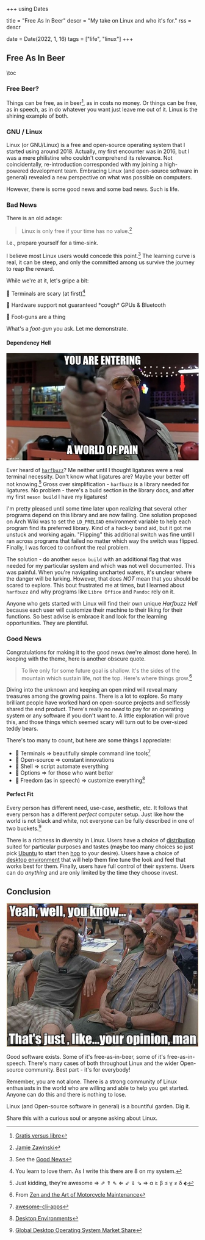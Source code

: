 +++
using Dates

title = "Free As In Beer"
descr = "My take on Linux and who it's for."
rss   = descr

date = Date(2022, 1, 16)
tags = ["life", "linux"]
+++

<!-- {{ posttags }} -->

## Free As In Beer

\toc

### Free Beer?

Things can be free, as in beer[^free], as in costs no money. Or things can be
free, as in speech, as in do whatever you want just leave me out of it. Linux
is the shining example of both.

### GNU / Linux

Linux (or GNU/Linux) is a free and open-source operating system that I started
using around 2018. Actually, my first encounter was in 2016, but I was a mere
philistine who couldn't comprehend its relevance. Not coincidentally,
re-introduction corresponded with my joining a high-powered development team.
Embracing Linux (and open-source software in general) revealed a new perspective
on what was possible on computers.

However, there is some good news and some bad news. Such is life.

### Bad News

There is an old adage:

> Linux is only free if your time has no value.[^linux]

I.e., prepare yourself for a time-sink.

I believe most Linux users would concede this point.[^but] The learning curve
is real, it can be steep, and only the committed among us survive the journey
to reap the reward.

While we're at it, let's gripe a bit:

:grapes: Terminals are scary (at first)[^term]

:grapes: Hardware support not guaranteed \*cough\* GPUs & Bluetooth

:grapes: Foot-guns are a thing

What's a _foot-gun_ you ask. Let me demonstrate.

#### Dependency Hell

![world-of-pain](./world-of-pain.jpg)

Ever heard of [`harfbuzz`](https://harfbuzz.github.io/)? Me neither until I
thought ligatures were a real terminal necessity. Don't know what ligatures
are? Maybe your better off not knowing.[^jk] Gross over simplification -
`harfbuzz` is a library needed for ligatures. No problem - there's a build
section in the library docs, and after my first `meson build` I have my
ligatures!

I'm pretty pleased until some time later upon realizing that several other
programs depend on this library and are now failing. One solution proposed on
Arch Wiki was to set the `LD_PRELOAD` environment variable to help each program
find its preferred library. Kind of a hack-y band aid, but it got me unstuck and
working again. "Flipping" this additional switch was fine until I ran across
programs that failed no matter which way the switch was flipped. Finally, I was
forced to confront the real problem.

The solution - do another `meson build` with an additional flag that was needed
for my particular system and which was not well documented. This was painful.
When you're navigating uncharted waters, it's unclear where the danger will be
lurking. However, that does *NOT* mean that you should be scared to explore.
This bout frustrated me at times, but I learned about `harfbuzz` and why
programs like `Libre Office` and `Pandoc` rely on it.

Anyone who gets started with Linux will find their own unique _*Harfbuzz Hell*_
because each user will customize their machine to their liking for their
functions. So best advise is embrace it and look for the learning opportunities.
They are plentiful.

### Good News

Congratulations for making it to the good news (we're almost done here). In
keeping with the theme, here is another obscure quote.

> To live only for some future goal is shallow. It's the sides of the mountain
> which sustain life, not the top. Here's where things grow.[^zen]

Diving into the unknown and keeping an open mind will reveal many treasures
among the growing pains. There is a lot to explore. So many brilliant people
have worked hard on open-source projects and selflessly shared the end product.
There's really no _need_ to pay for an operating system or any software if you
don't want to. A little exploration will prove this, and those things which
seemed scary will turn out to be over-sized teddy bears.

There's too many to count, but here are some things I appreciate:

- :blue_heart: Terminals ⇒ beautifully simple command line tools[^cli]
- :blue_heart: Open-source ⇒ constant innovations
- :blue_heart: Shell ⇒ script automate everything
- :blue_heart: Options ⇒ for those who want better
- :blue_heart: Freedom (as in speech) ⇒ customize everything[^de]

#### Perfect Fit

Every person has different need, use-case, aesthetic, etc. It follows that
every person has a different _perfect_ computer setup. Just like how the world
is not black and white, not everyone can be fully described in one of two
buckets.[^os]

There is a richness in diversity in Linux. Users have a choice of
[distribution](https://en.wikipedia.org/wiki/Linux_distribution) suited for
particular purposes and tastes (maybe too many choices so just pick
[Ubuntu](https://ubuntu.com/) to start then
[hop](https://embeddedinventor.com/distro-hopping-what-why-how-explained/) to
your desire). Users have a choice of [desktop
environment](https://itsfoss.com/what-is-desktop-environment/) that will help
them fine tune the look and feel that works best for them. Finally, users have
full control of their systems. Users can do _anything_ and are only limited by
the time they choose invest.

## Conclusion

![opinion](./opinion.jpg)

Good software exists. Some of it's free-as-in-beer, some of it's
free-as-in-speech. There's many cases of both throughout Linux and the wider
Open-source community. Best part - it's for everybody!

Remember, you are not alone. There is a strong community of Linux
enthusiasts in the world who are willing and able to help you get started.
Anyone can do this and there is nothing to lose.

Linux (and Open-source software in general) is a bountiful garden. Dig it.

Share this with a curious soul or anyone asking about Linux.

<!-- ### References -->

[^free]: [Gratis versus libre](https://en.wikipedia.org/wiki/Gratis_versus_libre)
[^linux]: [Jamie Zawinski](https://www.brainyquote.com/quotes/jamie_zawinski_320496)
[^but]: See the [Good News](/posts/free-as-in-beer#good_news)
[^term]: You learn to love them. As I write this there are 8 on my system.
[^jk]: Just kidding, they're awesome ⇒ ⇗ ⇑ ⇖ ⇐ ⇙ ⇓ ⇘ ⇒ α ≥ β ≤ γ ≠ δ ⬖
[^zen]: From [Zen and the Art of Motorcycle Maintenance](https://www.goodreads.com/book/show/629.Zen_and_the_Art_of_Motorcycle_Maintenance)
[^cli]: [awesome-cli-apps](https://github.com/agarrharr/awesome-cli-apps)
[^de]: [Desktop Environments](https://itsfoss.com/best-linux-desktop-environments/)
[^os]: [Global Desktop Operating System Market Share](https://gs.statcounter.com/os-market-share/desktop/worldwide/#monthly-202012-202112)
